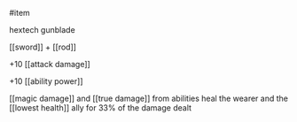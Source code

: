 #item

hextech gunblade

[[sword]] + [[rod]]

+10 [[attack damage]]

+10 [[ability power]]

[[magic damage]] and [[true damage]] from abilities heal the wearer and the [[lowest health]] ally for 33% of the damage dealt